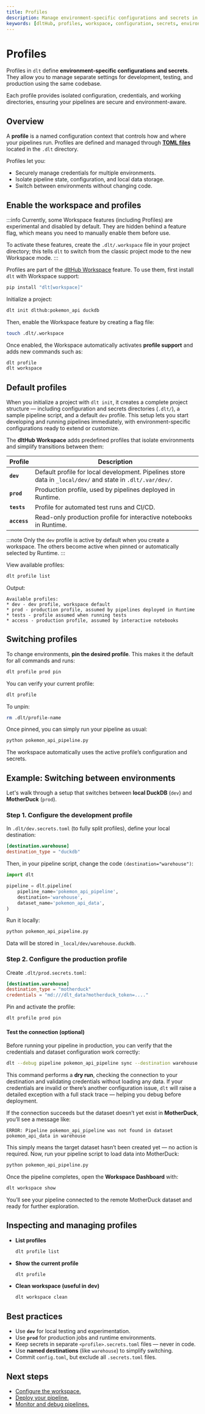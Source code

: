```yaml
---
title: Profiles
description: Manage environment-specific configurations and secrets in dltHub Workspace
keywords: [dltHub, profiles, workspace, configuration, secrets, environments]
---
```


# Profiles

Profiles in `dlt` define **environment-specific configurations and secrets**.
They allow you to manage separate settings for development, testing, and production using the same codebase.

Each profile provides isolated configuration, credentials, and working directories, ensuring your pipelines are secure and environment-aware.

## Overview

A **profile** is a named configuration context that controls how and where your pipelines run.
Profiles are defined and managed through [**TOML files**](../../general-usage/credentials) located in the `.dlt` directory.

Profiles let you:

* Securely manage credentials for multiple environments.
* Isolate pipeline state, configuration, and local data storage.
* Switch between environments without changing code.

## Enable the workspace and profiles

:::info
Currently, some Workspace features (including Profiles) are experimental and disabled by default.
They are hidden behind a feature flag, which means you need to manually enable them before use.

To activate these features, create the `.dlt/.workspace` file in your project directory; this tells `dlt` to switch from the classic project mode to the new Workspace mode.
:::

Profiles are part of the [dltHub Workspace](../workspace/intro) feature.
To use them, first install `dlt` with Workspace support:

```sh
pip install "dlt[workspace]"
```
Initialize a project:

```sh
dlt init dlthub:pokemon_api duckdb
```

Then, enable the Workspace feature by creating a flag file:

```sh
touch .dlt/.workspace
```

Once enabled, the Workspace automatically activates **profile support** and adds new commands such as:

```sh
dlt profile
dlt workspace
```

## Default profiles

When you initialize a project with `dlt init`, it creates a complete project structure — including configuration and secrets directories (`.dlt/`), a sample pipeline script, and a default `dev` profile.
This setup lets you start developing and running pipelines immediately, with environment-specific configurations ready to extend or customize.

The **dltHub Workspace** adds predefined profiles that isolate environments and simplify transitions between them:

| Profile | Description                                                                                                 |
|---------|-------------------------------------------------------------------------------------------------------------|
| **`dev`** | Default profile for local development. Pipelines store data in `_local/dev/` and state in `.dlt/.var/dev/`. |
| **`prod`** | Production profile, used by pipelines deployed in Runtime.                                                  |
| **`tests`** | Profile for automated test runs and CI/CD.                                                                  |
| **`access`** | Read-only production profile for interactive notebooks in Runtime.                                          |

:::note
Only the `dev` profile is active by default when you create a workspace.
The others become active when pinned or automatically selected by Runtime.
:::

View available profiles:

```sh
dlt profile list
```

Output:

```text
Available profiles:
* dev - dev profile, workspace default
* prod - production profile, assumed by pipelines deployed in Runtime
* tests - profile assumed when running tests
* access - production profile, assumed by interactive notebooks
```

## Switching profiles

To change environments, **pin the desired profile**.
This makes it the default for all commands and runs:

```sh
dlt profile prod pin
```

You can verify your current profile:

```sh
dlt profile
```

To unpin:

```sh
rm .dlt/profile-name
```

Once pinned, you can simply run your pipeline as usual:

```sh
python pokemon_api_pipeline.py
```

The workspace automatically uses the active profile’s configuration and secrets.

## Example: Switching between environments

Let's walk through a setup that switches between **local DuckDB** (`dev`) and **MotherDuck** (`prod`).

### Step 1. Configure the development profile

In `.dlt/dev.secrets.toml` (to fully split profiles), define your local destination:

```toml
[destination.warehouse]
destination_type = "duckdb"
```

Then, in your pipeline script, change the code `(destination="warehouse")`:

```py
import dlt

pipeline = dlt.pipeline(
    pipeline_name='pokemon_api_pipeline',
    destination='warehouse',
    dataset_name='pokemon_api_data',
)
```

Run it locally:

```sh
python pokemon_api_pipeline.py
```

Data will be stored in `_local/dev/warehouse.duckdb`.


### Step 2. Configure the production profile

Create `.dlt/prod.secrets.toml`:

```toml
[destination.warehouse]
destination_type = "motherduck"
credentials = "md:///dlt_data?motherduck_token=...."
```

Pin and activate the profile:

```sh
dlt profile prod pin
```

#### Test the connection (optional)

Before running your pipeline in production, you can verify that the credentials and dataset configuration work correctly:

```sh
dlt --debug pipeline pokemon_api_pipeline sync --destination warehouse --dataset-name pokemon_api_data
```

This command performs a **dry run**, checking the connection to your destination and validating credentials without loading any data.
If your credentials are invalid or there’s another configuration issue, `dlt` will raise a detailed exception with a full stack trace — helping you debug before deployment.

If the connection succeeds but the dataset doesn’t yet exist in **MotherDuck**, you’ll see a message like:

```text
ERROR: Pipeline pokemon_api_pipeline was not found in dataset pokemon_api_data in warehouse
```

This simply means the target dataset hasn’t been created yet — no action is required.
Now, run your pipeline script to load data into MotherDuck:

```sh
python pokemon_api_pipeline.py
```

Once the pipeline completes, open the **Workspace Dashboard** with:

```sh
dlt workspace show
```

You’ll see your pipeline connected to the remote MotherDuck dataset and ready for further exploration.


## Inspecting and managing profiles

* **List profiles**

  ```sh
  dlt profile list
  ```

* **Show the current profile**

  ```sh
  dlt profile
  ```

* **Clean workspace (useful in dev)**

  ```sh
  dlt workspace clean
  ```

## Best practices

* Use **`dev`** for local testing and experimentation.
* Use **`prod`** for production jobs and runtime environments.
* Keep secrets in separate `<profile>.secrets.toml` files — never in code.
* Use **named destinations** (like `warehouse`) to simplify switching.
* Commit `config.toml`, but exclude all `.secrets.toml` files.


## Next steps

* [Configure the workspace.](../workspace/intro)
* [Deploy your pipeline.](../../walkthroughs/deploy-a-pipeline)
* [Monitor and debug pipelines.](../../general-usage/pipeline#monitor-the-loading-progress)
